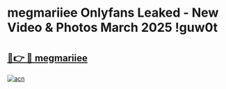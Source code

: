 # megmariiee Onlyfans Leaked - New Video & Photos March 2025 !guw0t

# <h2><a href="https://fqg8zl.iuczelnia.edu.pl?title=megmariiee&ref=guw0t">🔗👉 🔴 megmariiee</a></h2>

[![acn](https://github.com/user-attachments/assets/0f9c940e-d8b0-45ae-aac7-cd30a18b3e1c)](https://fqg8zl.iuczelnia.edu.pl?title=megmariiee&ref=guw0t)

